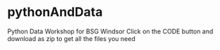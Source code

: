 # pythonAndData
Python Data Workshop for BSG Windsor 
Click on the CODE button and download as zip to get all the files you need

